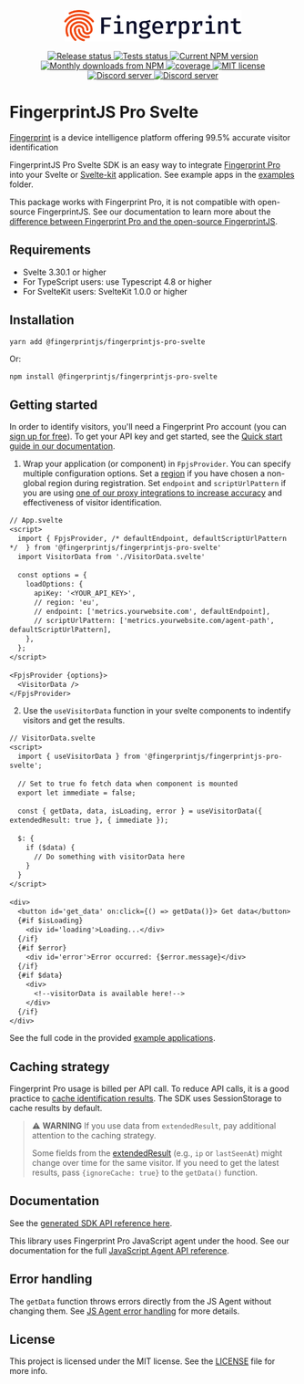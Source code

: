<p align="center">
  <a href="https://fingerprint.com">
    <picture>
     <source media="(prefers-color-scheme: dark)" srcset="https://raw.githubusercontent.com/fingerprintjs/fingerprintjs-pro-svelte/main/resources/logo_light.svg" />
     <source media="(prefers-color-scheme: light)" srcset="https://raw.githubusercontent.com/fingerprintjs/fingerprintjs-pro-svelte/main/resources/logo_dark.svg" />
      <img src="https://raw.githubusercontent.com/fingerprintjs/fingerprintjs-pro-svelte/main/resources/logo_dark.svg" alt="Fingerprint" width="312px" />
   </picture>
  </a>

</p>
<p align="center">
   <a href="https://github.com/fingerprintjs/fingerprintjs-pro-svelte/actions/workflows/release.yml">
    <img src="https://github.com/fingerprintjs/fingerprintjs-pro-svelte/actions/workflows/release.yml/badge.svg" alt="Release status">
   </a>
<a href="https://github.com/fingerprintjs/fingerprintjs-pro-svelte/actions/workflows/test.yml">
    <img src="https://github.com/fingerprintjs/fingerprintjs-pro-svelte/actions/workflows/test.yml/badge.svg" alt="Tests status">
   </a>
  <a href="https://www.npmjs.com/package/@fingerprintjs/fingerprintjs-pro-svelte">
     <img src="https://img.shields.io/npm/v/@fingerprintjs/fingerprintjs-pro-svelte.svg" alt="Current NPM version">
   </a>
   <a href="https://www.npmjs.com/package/@fingerprintjs/fingerprintjs-pro-svelte">
     <img src="https://img.shields.io/npm/dm/@fingerprintjs/fingerprintjs-pro-svelte.svg" alt="Monthly downloads from NPM">
   </a>
   <a href="https://fingerprintjs.github.io/fingerprintjs-pro-svelte/coverage/">
    <img src="https://fingerprintjs.github.io/fingerprintjs-pro-svelte/coverage/badges.svg" alt="coverage">
   </a>
   <a href="https://opensource.org/licenses/MIT">
     <img src="https://img.shields.io/:license-mit-blue.svg" alt="MIT license">
   </a>
   <a href="https://discord.gg/39EpE2neBg">
     <img src="https://img.shields.io/discord/852099967190433792?style=logo&label=Discord&logo=Discord&logoColor=white" alt="Discord server">
   </a> 
   <a href="https://fingerprintjs.github.io/fingerprintjs-pro-svelte/">
     <img src="https://img.shields.io/badge/-Documentation-green" alt="Discord server">
   </a>
</p>

# FingerprintJS Pro Svelte

[Fingerprint](https://fingerprint.com/) is a device intelligence platform offering 99.5% accurate visitor identification

FingerprintJS Pro Svelte SDK is an easy way to integrate [Fingerprint Pro](https://fingerprint.com/) into your Svelte or [Svelte-kit](https://kit.svelte.dev/) application. See example apps in the [examples](./examples) folder.

This package works with Fingerprint Pro, it is not compatible with open-source FingerprintJS. See our documentation to learn more about the [difference between Fingerprint Pro and the open-source FingerprintJS](https://dev.fingerprint.com/docs/pro-vs-open-source).

## Requirements

- Svelte 3.30.1 or higher
- For TypeScript users: use Typescript 4.8 or higher
- For SvelteKit users: SvelteKit 1.0.0 or higher


## Installation

```shell
yarn add @fingerprintjs/fingerprintjs-pro-svelte
```

Or:

```shell
npm install @fingerprintjs/fingerprintjs-pro-svelte
```

## Getting started

In order to identify visitors, you'll need a Fingerprint Pro account (you can [sign up for free](https://dashboard.fingerprint.com/signup/)).
To get your API key and get started, see the [Quick start guide in our documentation](https://dev.fingerprint.com/docs/quick-start-guide).

1. Wrap your application (or component) in `FpjsProvider`. You can specify multiple configuration options. Set a [region](https://dev.fingerprint.com/docs/regions) if you have chosen a non-global region during registration. Set `endpoint` and `scriptUrlPattern` if you are using [one of our proxy integrations to increase accuracy](https://dev.fingerprint.com/docs/protecting-the-javascript-agent-from-adblockers) and effectiveness of visitor identification.

```svelte
// App.svelte
<script>
  import { FpjsProvider, /* defaultEndpoint, defaultScriptUrlPattern */  } from '@fingerprintjs/fingerprintjs-pro-svelte'
  import VisitorData from './VisitorData.svelte'

  const options = {
    loadOptions: {
      apiKey: '<YOUR_API_KEY>',
      // region: 'eu',
      // endpoint: ['metrics.yourwebsite.com', defaultEndpoint],
      // scriptUrlPattern: ['metrics.yourwebsite.com/agent-path', defaultScriptUrlPattern],
    },
  };
</script>

<FpjsProvider {options}>
  <VisitorData />
</FpjsProvider>
```

2. Use the `useVisitorData` function in your svelte components to indentify visitors and get the results.

```svelte
// VisitorData.svelte
<script>
  import { useVisitorData } from '@fingerprintjs/fingerprintjs-pro-svelte';

  // Set to true fo fetch data when component is mounted
  export let immediate = false;

  const { getData, data, isLoading, error } = useVisitorData({ extendedResult: true }, { immediate });

  $: {
    if ($data) {
      // Do something with visitorData here
    }
  }
</script>

<div>
  <button id='get_data' on:click={() => getData()}> Get data</button>
  {#if $isLoading}
    <div id='loading'>Loading...</div>
  {/if}
  {#if $error}
    <div id='error'>Error occurred: {$error.message}</div>
  {/if}
  {#if $data}
    <div>
      <!--visitorData is available here!-->
    </div>
  {/if}
</div>
```

See the full code in the provided [example applications](./examples).

## Caching strategy

Fingerprint Pro usage is billed per API call. To reduce API calls, it is a good practice to [cache identification results](https://dev.fingerprint.com/docs/caching-visitor-information). The SDK uses SessionStorage to cache results by default.

> :warning: **WARNING** If you use data from `extendedResult`, pay additional attention to the caching strategy. 
>
> Some fields from the [extendedResult](https://dev.fingerprint.com/docs/js-agent#extendedresult) (e.g., `ip` or `lastSeenAt`) might change over time for the same visitor. If you need to get the latest results, pass `{ignoreCache: true}` to the `getData()` function.

## Documentation

See the [generated SDK API reference here](https://fingerprintjs.github.io/fingerprintjs-pro-svelte/).

This library uses Fingerprint Pro JavaScript agent under the hood. See our documentation for the full [JavaScript Agent API reference](https://dev.fingerprint.com/docs/js-agent).

## Error handling

The `getData` function throws errors directly from the JS Agent without changing them. See [JS Agent error handling](https://dev.fingerprint.com/docs/js-agent#error-handling) for more details.


## License

This project is licensed under the MIT license. See the [LICENSE](https://github.com/fingerprintjs/fingerprintjs-pro-svelte/blob/main/LICENSE) file for more info.



